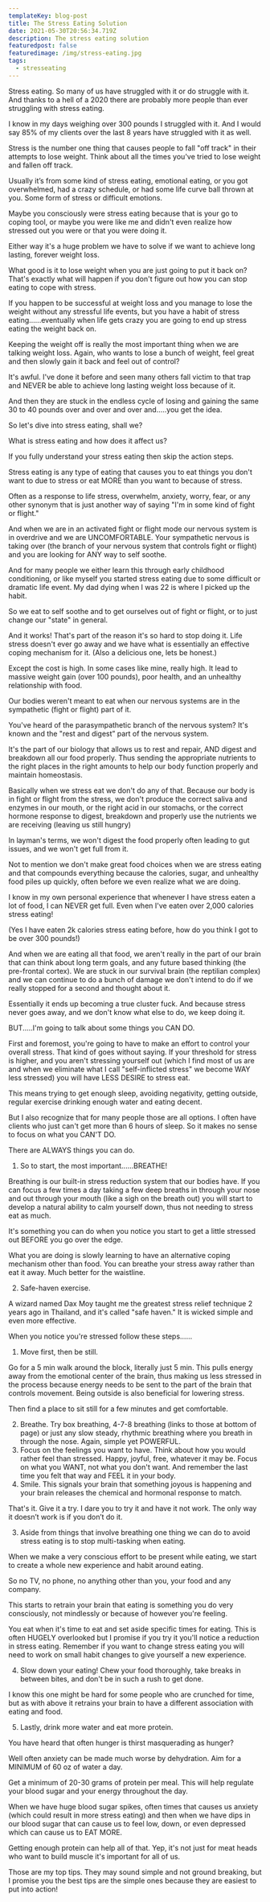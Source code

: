 ```yaml
---
templateKey: blog-post
title: The Stress Eating Solution
date: 2021-05-30T20:56:34.719Z
description: The stress eating solution
featuredpost: false
featuredimage: /img/stress-eating.jpg
tags:
  - stresseating
---
```

Stress eating. So many of us have struggled with it or do struggle with it. And thanks to a hell of a 2020 there are probably more people than ever struggling with stress eating.

I know in my days weighing over 300 pounds I struggled with it. And I would say 85% of my clients over the last 8 years have struggled with it as well.

Stress is the number one thing that causes people to fall "off track" in their attempts to lose weight. Think about all the times you've tried to lose weight and fallen off track.

Usually it’s from some kind of stress eating, emotional eating, or you got overwhelmed, had a crazy schedule, or had some life curve ball thrown at you. Some form of stress or difficult emotions.

Maybe you consciously were stress eating because that is your go to coping tool, or maybe you were like me and didn't even realize how stressed out you were or that you were doing it.

Either way it's a huge problem we have to solve if we want to achieve long lasting, forever weight loss.

What good is it to lose weight when you are just going to put it back on? That's exactly what will happen if you don't figure out how you can stop eating to cope with stress.

If you happen to be successful at weight loss and you manage to lose the weight without any stressful life events, but you have a habit of stress eating......eventually when life gets crazy you are going to end up stress eating the weight back on.

Keeping the weight off is really the most important thing when we are talking weight loss. Again, who wants to lose a bunch of weight, feel great and then slowly gain it back and feel out of control? 

It's awful. I've done it before and seen many others fall victim to that trap and NEVER be able to achieve long lasting weight loss because of it.

And then they are stuck in the endless cycle of losing and gaining the same 30 to 40 pounds over and over and over and.....you get the idea. 

So let's dive into stress eating, shall we?

What is stress eating and how does it affect us?

If you fully understand your stress eating then skip the action steps. 

Stress eating is any type of eating that causes you to eat things you don't want to due to stress or eat MORE than you want to because of stress.

Often as a response to life stress, overwhelm, anxiety, worry, fear, or any other synonym that is just another way of saying "I'm in some kind of fight or flight."

And when we are in an activated fight or flight mode our nervous system is in overdrive and we are UNCOMFORTABLE. Your sympathetic nervous is taking over (the branch of your nervous system that controls fight or flight) and you are looking for ANY way to self soothe.

And for many people we either learn this through early childhood conditioning, or like myself you started stress eating due to some difficult or dramatic life event. My dad dying when I was 22 is where I picked up the habit.

So we eat to self soothe and to get ourselves out of fight or flight, or to just change our "state" in general. 

And it works! That's part of the reason it's so hard to stop doing it. Life stress doesn't ever go away and we have what is essentially an effective coping mechanism for it. (Also a delicious one, lets be honest.)

Except the cost is high. In some cases like mine, really high. It lead to massive weight gain (over 100 pounds), poor health, and an unhealthy relationship with food.

Our bodies weren't meant to eat when our nervous systems are in the sympathetic (fight or flight) part of it. 

You've heard of the parasympathetic branch of the nervous system? It's known and the "rest and digest” part of the nervous system.

It's the part of our biology that allows us to rest and repair, AND digest and breakdown all our food properly. Thus sending the appropriate nutrients to the right places in the right amounts to help our body function properly and maintain homeostasis. 

Basically when we stress eat we don't do any of that. Because our body is in fight or flight from the stress, we don't produce the correct saliva and enzymes in our mouth, or the right acid in our stomachs, or the correct hormone response to digest, breakdown and properly use the nutrients we are receiving (leaving us still hungry)

In layman's terms, we won't digest the food properly often leading to gut issues, and we won't get full from it.

Not to mention we don't make great food choices when we are stress eating and that compounds everything because the calories, sugar, and unhealthy food piles up quickly, often before we even realize what we are doing.

I know in my own personal experience that whenever I have stress eaten a lot of food, I can NEVER get full. Even when I've eaten over 2,000 calories stress eating!

(Yes I have eaten 2k calories stress eating before, how do you think I got to be over 300 pounds!)

And when we are eating all that food, we aren't really in the part of our brain that can think about long term goals, and any future based thinking (the pre-frontal cortex). We are stuck in our survival brain (the reptilian complex) and we can continue to do a bunch of damage we don't intend to do if we really stopped for a second and thought about it.

Essentially it ends up becoming a true cluster fuck. And because stress never goes away, and we don't know what else to do, we keep doing it.

BUT.....I'm going to talk about some things you CAN DO.

First and foremost, you're going to have to make an effort to control your overall stress. That kind of goes without saying. If your threshold for stress is higher, and you aren't stressing yourself out (which I find most of us are and when we eliminate what I call "self-inflicted stress" we become WAY less stressed) you will have LESS DESIRE to stress eat.

This means trying to get enough sleep, avoiding negativity, getting outside, regular exercise drinking enough water and eating decent. 

But I also recognize that for many people those are all options. I often have clients who just can't get more than 6 hours of sleep. So it makes no sense to focus on what you CAN'T DO.

There are ALWAYS things you can do.

1. So to start, the most important......BREATHE! 

Breathing is our built-in stress reduction system that our bodies have. If you can focus a few times a day taking a few deep breaths in through your nose and out through your mouth (like a sigh on the breath out) you will start to develop a natural ability to calm yourself down, thus not needing to stress eat as much.

It's something you can do when you notice you start to get a little stressed out BEFORE you go over the edge.

What you are doing is slowly learning to have an alternative coping mechanism other than food. You can breathe your stress away rather than eat it away. Much better for the waistline. 

2. Safe-haven exercise. 

A wizard named Dax Moy taught me the greatest stress relief technique 2 years ago in Thailand, and it's called "safe haven." It is wicked simple and even more effective.

When you notice you're stressed follow these steps......

1. Move first, then be still.

Go for a 5 min walk around the block, literally just 5 min. This pulls energy away from the emotional center of the brain, thus making us less stressed in the process because energy needs to be sent to the part of the brain that controls movement. Being outside is also beneficial for lowering stress.

Then find a place to sit still for a few minutes and get comfortable. 

2. Breathe. Try box breathing, 4-7-8 breathing (links to those at bottom of page) or just any slow steady, rhythmic breathing where you breath in through the nose. Again, simple yet POWERFUL.
3. Focus on the feelings you want to have. Think about how you would rather feel than stressed. Happy, joyful, free, whatever it may be. Focus on what you WANT, not what you don't want. And remember the last time you felt that way and FEEL it in your body.
4. Smile. This signals your brain that something joyous is happening and your brain releases the chemical and hormonal response to match.

That's it. Give it a try. I dare you to try it and have it not work. The only way it doesn’t work is if you don’t do it.

3. Aside from things that involve breathing one thing we can do to avoid stress eating is to stop multi-tasking when eating.

When we make a very conscious effort to be present while eating, we start to create a whole new experience and habit around eating. 

So no TV, no phone, no anything other than you, your food and any company.

This starts to retrain your brain that eating is something you do very consciously, not mindlessly or because of however you're feeling.

You eat when it's time to eat and set aside specific times for eating. This is often HUGELY overlooked but I promise if you try it you'll notice a reduction in stress eating. Remember if you want to change stress eating you will need to work on small habit changes to give yourself a new experience.

4. Slow down your eating! Chew your food thoroughly, take breaks in between bites, and don't be in such a rush to get done. 

I know this one might be hard for some people who are crunched for time, but as with above it retrains your brain to have a different association with eating and food. 

5. Lastly, drink more water and eat more protein. 

You have heard that often hunger is thirst masquerading as hunger? 

Well often anxiety can be made much worse by dehydration. Aim for a MINIMUM of 60 oz of water a day. 

Get a minimum of 20-30 grams of protein per meal. This will help regulate your blood sugar and your energy throughout the day.

When we have huge blood sugar spikes, often times that causes us anxiety (which could result in more stress eating) and then when we have dips in our blood sugar that can cause us to feel low, down, or even depressed which can cause us to EAT MORE. 

Getting enough protein can help all of that. Yep, it's not just for meat heads who want to build muscle it's important for all of us.

Those are my top tips. They may sound simple and not ground breaking, but I promise you the best tips are the simple ones because they are easiest to put into action!